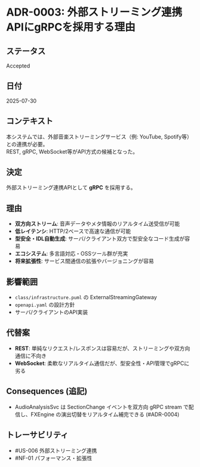# ADR-0003: 外部ストリーミング連携APIにgRPCを採用する理由

## ステータス

Accepted

## 日付

2025-07-30

## コンテキスト

本システムでは、外部音楽ストリーミングサービス（例: YouTube, Spotify等）との連携が必要。  
REST, gRPC, WebSocket等がAPI方式の候補となった。

## 決定

外部ストリーミング連携APIとして **gRPC** を採用する。

## 理由

- **双方向ストリーム**: 音声データやメタ情報のリアルタイム送受信が可能
- **低レイテンシ**: HTTP/2ベースで高速な通信が可能
- **型安全・IDL自動生成**: サーバ/クライアント双方で型安全なコード生成が容易
- **エコシステム**: 多言語対応・OSSツール群が充実
- **将来拡張性**: サービス間通信の拡張やバージョニングが容易

## 影響範囲

- `class/infrastructure.puml` の ExternalStreamingGateway
- `openapi.yaml` の設計方針
- サーバ/クライアントのAPI実装

## 代替案

- **REST**: 単純なリクエスト/レスポンスは容易だが、ストリーミングや双方向通信に不向き
- **WebSocket**: 柔軟なリアルタイム通信だが、型安全性・API管理でgRPCに劣る

## Consequences (追記)

- AudioAnalysisSvc は SectionChange イベントを双方向 gRPC stream で配信し、FXEngine の演出切替をリアルタイム補完できる (#ADR-0004)

## トレーサビリティ

- #US-006 外部ストリーミング連携
- #NF-01 パフォーマンス・拡張性
